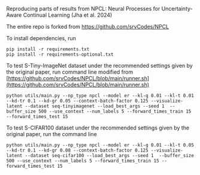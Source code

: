 Reproducing parts of results from NPCL: Neural Processes for Uncertainty-Aware Continual Learning (Jha et al. 2024)

The entire repo is forked from https://github.com/srvCodes/NPCL

To install dependencies, run
```
pip install -r requirements.txt
pip install -r requirements-optional.txt
```

To test S-Tiny-ImageNet dataset under the recommended settings given by the original paper, run command line modified from [https://github.com/srvCodes/NPCL/blob/main/runner.sh](https://github.com/srvCodes/NPCL/blob/main/runner.sh)
```
python utils/main.py --np_type npcl --model er --kl-g 0.01 --kl-t 0.01 --kd-tr 0.1 --kd-gr 0.05 --context-batch-factor 0.125 --visualize-latent --dataset seq-tinyimagenet --load_best_args --seed 1  --buffer_size 500 --use_context --num_labels 5 --forward_times_train 15 --forward_times_test 15 
```

To test S-CIFAR100 dataset under the recommended settings given by the original paper, run the command line 
```
python utils/main.py --np_type npcl --model er --kl-g 0.01 --kl-t 0.05 --kd-tr 0.1 --kd-gr 0.08 --context-batch-factor 0.125 --visualize-latent --dataset seq-cifar100 --load_best_args --seed 1  --buffer_size 500 --use_context --num_labels 5 --forward_times_train 15 --forward_times_test 15 
```


